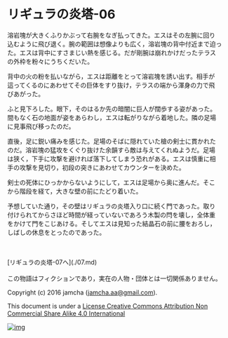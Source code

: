 # リギュラの炎塔-06

溶岩塊が大きくふりかぶって右腕をなぎ払ってきた。エスはその左腕に回り  
込むように飛び退く。腕の範囲は想像よりも広く，溶岩塊の背中付近まで迫っ  
た。エスは背中にすさまじい熱を感じる。だが剛腕は崩れかけだったテラス  
の外枠を粉々にうちくだいた。  

背中の火の粉を払いながら，エスは距離をとって溶岩塊を誘い出す。相手が  
這ってくるのにあわせてその巨体をすり抜け，テラスの端から渾身の力で飛  
びあがった。  

ふと見下ろした。眼下，そのはるか先の暗闇に巨人が闊歩する姿があった。  
間もなく石の地面が姿をあらわし，エスは転がりながら着地した。隣の足場  
に見事飛び移ったのだ。  

直後，足に鋭い痛みを感じた。足場のそばに隠れていた槍の剣士に貫かれた  
のだ。溶岩塊の猛攻をくぐり抜けた余韻すら敵は与えてくれぬようだ。足場  
は狭く，下手に攻撃を避ければ落下してしまう恐れがある。エスは慎重に相  
手の攻撃を見切り，初段の突きにあわせてカウンターを決めた。  

剣士の死体にひっかからないようにして，エスは足場から奥に進んだ。そこ  
から階段を経て，大きな壁の前にたどり着いた。  

予想していた通り，その壁はリギュラの炎塔入り口に続く門であった。取り  
付けられてからさほど時間が経っていないであろう木製の閂を壊し，全体重  
をかけて門をこじあける。そしてエスは見知った結晶石の前に腰をおろし，  
しばしの休息をとったのであった。  

<br>  
<br>  
[リギュラの炎塔-07へ](./07.md)  

<br>  
<br>  
この物語はフィクションであり，実在の人物・団体とは一切関係ありません。  

Copyright (c) 2016 jamcha (jamcha.aa@gmail.com).  

This document is under a [License Creative Commons Attribution Non Commercial Share Alike 4.0 International](http://creativecommons.org/licenses/by-nc-sa/4.0/deed)  

[![img](http://i.creativecommons.org/l/by-nc-sa/3.0/80x15.png)](http://creativecommons.org/licenses/by-nc-sa/4.0/deed)